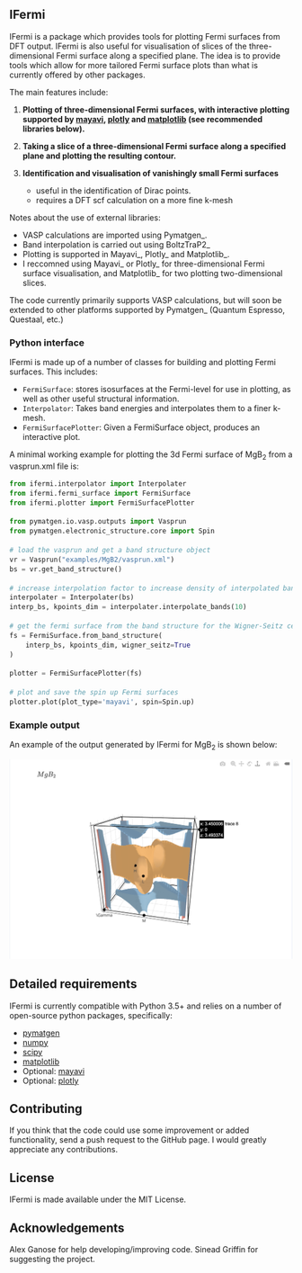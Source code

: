 IFermi
------

IFermi is a package which provides tools for plotting Fermi surfaces
from DFT output. IFermi is also useful for visualisation of slices of
the three-dimensional Fermi surface along a specified plane. The idea 
is to provide tools which allow for more tailored Fermi surface plots
than what is currently offered by other packages.

The main features include:

1. **Plotting of three-dimensional Fermi surfaces, with interactive plotting
   supported by [mayavi](https://docs.enthought.com/mayavi/mayavi/), 
   [plotly](https://plot.ly/) and [matplotlib](https://matplotlib.org) (see 
   recommended libraries below).**

2. **Taking a slice of a three-dimensional Fermi surface along a specified 
   plane and plotting the resulting contour.**

3. **Identification and visualisation of vanishingly small Fermi surfaces**

   - useful in the identification of Dirac points.
   - requires a DFT scf calculation on a more fine k-mesh

Notes about the use of external libraries: 

   - VASP calculations are imported using Pymatgen_.
   - Band interpolation is carried out using BoltzTraP2_   
   - Plotting is supported in Mayavi_, Plotly_ and Matplotlib_.
   - I reccomned using Mayavi_ or Plotly_ for three-dimensional
     Fermi surface visualisation, and Matplotlib_ for two 
     plotting two-dimensional slices. 

The code currently primarily supports VASP calculations, but will 
soon be extended to other platforms supported by Pymatgen_ 
(Quantum Espresso, Questaal, etc.)


### Python interface

IFermi is made up of a number of classes for building and plotting
Fermi surfaces. This includes:

- `FermiSurface`: stores isosurfaces at the Fermi-level for use in plotting,
   as well as other useful structural information. 
- `Interpolator`: Takes band energies and interpolates them to a finer k-mesh.
- `FermiSurfacePlotter`: Given a FermiSurface object, produces an interactive plot.

A minimal working example for plotting the 3d Fermi surface of MgB<sub>2</sub>
from a vasprun.xml file is:

```python
from ifermi.interpolator import Interpolater
from ifermi.fermi_surface import FermiSurface
from ifermi.plotter import FermiSurfacePlotter

from pymatgen.io.vasp.outputs import Vasprun
from pymatgen.electronic_structure.core import Spin

# load the vasprun and get a band structure object
vr = Vasprun("examples/MgB2/vasprun.xml")
bs = vr.get_band_structure()

# increase interpolation factor to increase density of interpolated bandstructure
interpolater = Interpolater(bs) 
interp_bs, kpoints_dim = interpolater.interpolate_bands(10)

# get the fermi surface from the band structure for the Wigner-Seitz cell 
fs = FermiSurface.from_band_structure(
    interp_bs, kpoints_dim, wigner_seitz=True
)

plotter = FermiSurfacePlotter(fs)

# plot and save the spin up Fermi surfaces
plotter.plot(plot_type='mayavi', spin=Spin.up)
```

### Example output

An example of the output generated by IFermi for MgB<sub>2</sub> is shown below:

![MgB2 fermi surface](docs/source/_static/fs_MgB2.png)


## Detailed requirements

IFermi is currently compatible with Python 3.5+ and relies on a number of
open-source python packages, specifically:

- [pymatgen](http://pymatgen.org)
- [numpy](http://www.numpy.org)
- [scipy](https://www.scipy.org)
- [matplotlib](https://matplotlib.org)
- Optional: [mayavi](https://docs.enthought.com/mayavi/mayavi/)
- Optional: [plotly](https://plot.ly/)


## Contributing

If you think that the code could use some improvement
or added functionality, send a push request to the GitHub page. 
I would greatly appreciate any contributions.

## License

IFermi is made available under the MIT License.

## Acknowledgements

Alex Ganose for help developing/improving code.
Sinead Griffin for suggesting the project.
